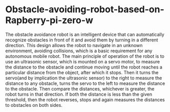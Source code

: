 # Obstacle-avoiding-robot-based-on-Rapberry-pi-zero-w

The obstacle avoidance robot is an intelligent device that can automatically recognize obstacles in front of it and avoid them by turning in a different direction. This design allows the robot to navigate in an unknown environment, avoiding collisions, which is a basic requirement for any autonomous mobile robot.
The main principle of operation of the robot is to use an ultrasonic sensor, which is mounted on a servo motor, to measure the distance to the obstacle and continue moving until the robot reaches a particular distance from the object, after which it stops. Then it turns the servo(and by implication the ultrasonic sensor) to the right to measure the distance to any obstacle, turns the servo to the left to measure the distance to the obstacle. Then compare the distances, whichever is greater, the robot turns in that direction. If both the distance is less than the given threshold, then the robot reverses, stops and again measures the distances to obstacles on both sides.

